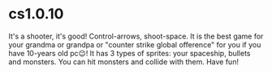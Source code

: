 # cs1.0.10
It's a shooter, it's good!
Control-arrows, shoot-space.
It is the best game for your grandma or grandpa or "counter strike global ofference" for you if you have 10-years old pc😉!
It has 3 types of sprites: your spaceship, bullets and monsters.
You can hit monsters and collide with them.
Have fun!
